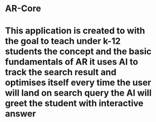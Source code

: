 # AR-Core

# This application is created to with the goal to teach under k-12 students the concept and the basic fundamentals of AR it uses AI to track the search result and optimises itself every time the user will land on search query the AI will greet the student with interactive answer
